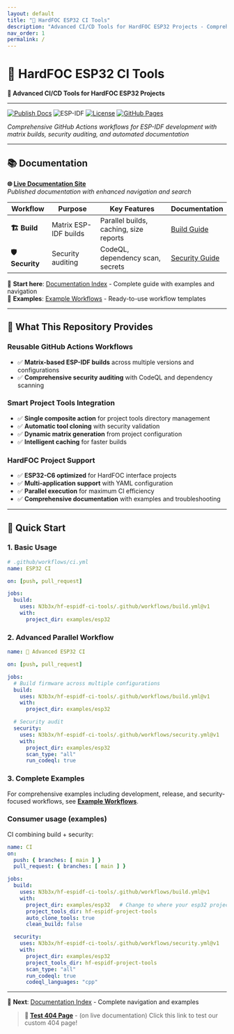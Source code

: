```yaml
---
layout: default
title: "🔧 HardFOC ESP32 CI Tools"
description: "Advanced CI/CD Tools for HardFOC ESP32 Projects - Comprehensive GitHub Actions workflows for ESP-IDF development with matrix builds, security auditing, and automated documentation"
nav_order: 1
permalink: /
---
```


# 🔧 HardFOC ESP32 CI Tools

**🚀 Advanced CI/CD Tools for HardFOC ESP32 Projects**

---

[![Publish Docs](https://github.com/n3b3x/nt-espidf-ci-tools/actions/workflows/publish-docs.yml/badge.svg)](https://github.com/n3b3x/nt-espidf-ci-tools/actions/workflows/publish-docs.yml)
![ESP-IDF](https://img.shields.io/badge/ESP--IDF-Matrix%20Builds-green?style=for-the-badge&logo=espressif)
[![License](https://img.shields.io/badge/license-MIT-blue.svg)](LICENSE)
[![GitHub Pages](https://img.shields.io/badge/docs-GitHub%20Pages-blue.svg)](https://n3b3x.github.io/nt-espidf-ci-tools)


*Comprehensive GitHub Actions workflows for ESP-IDF development with matrix builds, security auditing, and automated documentation*

---

## 📚 Documentation

**🌐 [Live Documentation Site](https://n3b3x.github.io/hf-espidf-ci-tools/)**  
*Published documentation with enhanced navigation and search*

| Workflow | Purpose | Key Features | Documentation |
|----------|---------|--------------|---------------|
| **🏗️ Build** | Matrix ESP-IDF builds | Parallel builds, caching, size reports | [Build Guide](docs/build-workflow.md) |
| **🛡️ Security** | Security auditing | CodeQL, dependency scan, secrets | [Security Guide](docs/security-workflow.md) |

📖 **Start here**: [Documentation Index](docs/index.md) - Complete guide with examples and navigation  
🚀 **Examples**: [Example Workflows](docs/example-workflows.md) - Ready-to-use workflow templates

---

## 🎯 What This Repository Provides

### **Reusable GitHub Actions Workflows**
- ✅ **Matrix-based ESP-IDF builds** across multiple versions and configurations
- ✅ **Comprehensive security auditing** with CodeQL and dependency scanning

### **Smart Project Tools Integration**
- ✅ **Single composite action** for project tools directory management
- ✅ **Automatic tool cloning** with security validation
- ✅ **Dynamic matrix generation** from project configuration
- ✅ **Intelligent caching** for faster builds

### **HardFOC Project Support**
- ✅ **ESP32-C6 optimized** for HardFOC interface projects
- ✅ **Multi-application support** with YAML configuration
- ✅ **Parallel execution** for maximum CI efficiency
- ✅ **Comprehensive documentation** with examples and troubleshooting

---

## 🚀 Quick Start

### **1. Basic Usage**

```yaml
# .github/workflows/ci.yml
name: ESP32 CI

on: [push, pull_request]

jobs:
  build:
    uses: N3b3x/hf-espidf-ci-tools/.github/workflows/build.yml@v1
    with:
      project_dir: examples/esp32
```

### **2. Advanced Parallel Workflow**

```yaml
name: 🚀 Advanced ESP32 CI

on: [push, pull_request]

jobs:
  # Build firmware across multiple configurations
  build:
    uses: N3b3x/hf-espidf-ci-tools/.github/workflows/build.yml@v1
    with:
      project_dir: examples/esp32

  # Security audit
  security:
    uses: N3b3x/hf-espidf-ci-tools/.github/workflows/security.yml@v1
    with:
      project_dir: examples/esp32
      scan_type: "all"
      run_codeql: true
```

### **3. Complete Examples**

For comprehensive examples including development, release, and security-focused workflows, see [**Example Workflows**](docs/example-workflows.md).

### Consumer usage (examples)

CI combining build + security:
```yaml
name: CI
on:
  push: { branches: [ main ] }
  pull_request: { branches: [ main ] }

jobs:
  build:
    uses: N3b3x/hf-espidf-ci-tools/.github/workflows/build.yml@v1
    with:
      project_dir: examples/esp32   # Change to where your esp32 project directory is
      project_tools_dir: hf-espidf-project-tools  
      auto_clone_tools: true
      clean_build: false

  security:
    uses: N3b3x/hf-espidf-ci-tools/.github/workflows/security.yml@v1
    with:
      project_dir: examples/esp32
      project_tools_dir: hf-espidf-project-tools
      scan_type: "all"
      run_codeql: true
      codeql_languages: "cpp"
```

---

📖 **Next**: [Documentation Index](docs/index.md) - Complete navigation and examples

> **🧪 [Test 404 Page](nonexistent-page)** - (on live documentation) Click this link to test our custom 404 page!
